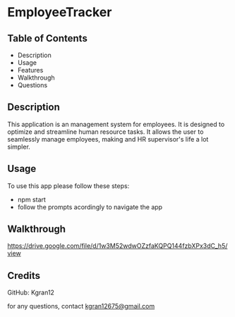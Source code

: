 # EmployeeTracker

## Table of Contents
- Description
- Usage
- Features
- Walkthrough
- Questions

## Description

This application is an management system for employees. It is designed to optimize and streamline human resource tasks. It allows the user to seamlessly manage employees, making and HR supervisor's life a lot simpler.

## Usage

To use this app please follow these steps:

- npm start
- follow the prompts acordingly to navigate the app

## Walkthrough

https://drive.google.com/file/d/1w3M52wdwOZzfaKQPQ144fzbXPx3dC_h5/view


## Credits

GitHub: Kgran12

for any questions, contact kgran12675@gmail.com
